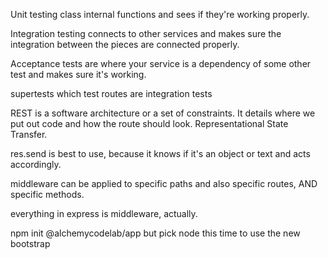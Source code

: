 Unit testing class internal functions and sees if they're working properly. 

Integration testing connects to other services and makes sure the integration between the pieces are connected properly.

Acceptance tests are where your service is a dependency of some other test and makes sure it's working.

supertests which test routes are integration tests

REST is a software architecture or a set of constraints.  It details where we put out code and how the route should look.  Representational State Transfer.

res.send is best to use, because it knows if it's an object or text and acts accordingly.

middleware can be applied to specific paths and also specific routes, AND specific methods.

everything in express is middleware, actually.

npm init @alchemycodelab/app but pick node this time to use the new bootstrap

